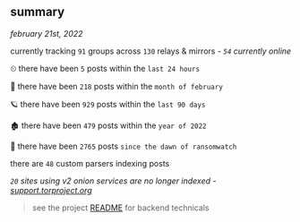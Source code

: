
## summary
_february 21st, 2022_

currently tracking `91` groups across `130` relays & mirrors - _`54` currently online_

⏲ there have been `5` posts within the `last 24 hours`

🦈 there have been `218` posts within the `month of february`

🪐 there have been `929` posts within the `last 90 days`

🏚 there have been `479` posts within the `year of 2022`

🦕 there have been `2765` posts `since the dawn of ransomwatch`

there are `48` custom parsers indexing posts

_`20` sites using v2 onion services are no longer indexed - [support.torproject.org](https://support.torproject.org/onionservices/v2-deprecation/)_

> see the project [README](https://github.com/thetanz/ransomwatch#ransomwatch--) for backend technicals
